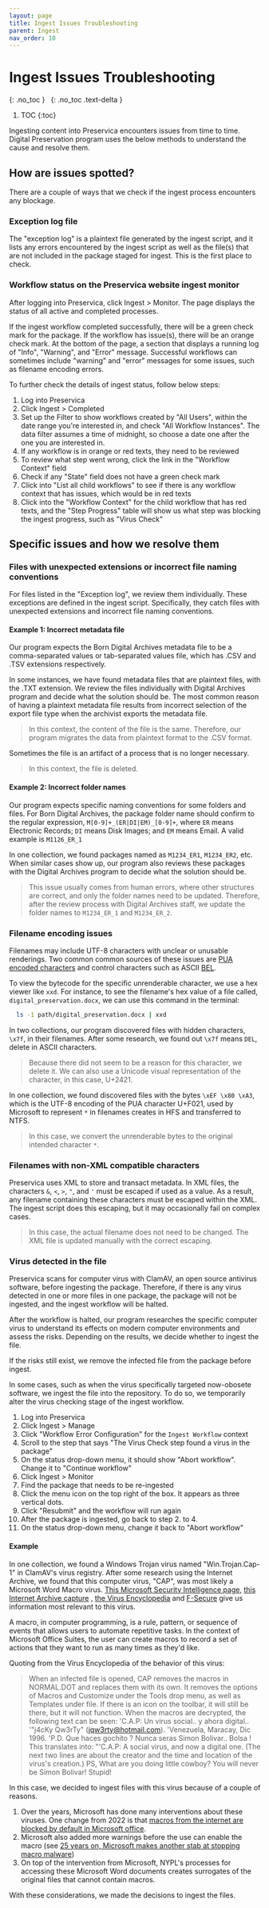 ```yaml
---
layout: page
title: Ingest Issues Troubleshooting
parent: Ingest
nav_order: 10
---
```


# Ingest Issues Troubleshooting

{: .no_toc }
&nbsp;
{: .no_toc .text-delta }

1. TOC
{:toc}

Ingesting content into Preservica encounters issues from time to time.
Digital Preservation program uses the below methods to understand the cause and
resolve them.

## How are issues spotted?

There are a couple of ways that we check if the ingest process encounters any blockage.

### Exception log file

The "exception log" is a plaintext file generated by the ingest script,
and it lists any errors encountered by the ingest script as well as 
the file(s) that are not included in the package staged for ingest.
This is the first place to check.

### Workflow status on the Preservica website ingest monitor

After logging into Preservica, click Ingest > Monitor.
The page displays the status of all active and completed processes.

If the ingest workflow completed successfully, there will be a green check mark for the
package. If the workflow has issue(s), there will be an orange check mark.
At the bottom of the page, a section that displays a running log of "Info", "Warning", and
"Error" message. Successful workflows can sometimes include "warning" and "error" messages for
some issues, such as filename encoding errors.

To further check the details of ingest status, follow below steps:

1. Log into Preservica
2. Click Ingest > Completed
3. Set up the Filter to show workflows created by "All Users",
   within the date range you're interested in, and check "All Workflow Instances".
   The data filter assumes a time of midnight, so choose a date one after the one
   you are interested in.
5. If any workflow is in orange or red texts, they need to be reviewed
6. To review what step went wrong, click the link in the "Workflow Context" field
7. Check if any "State" field does not have a green check mark
8. Click into "List all child workflows" to see if there is any workflow
   context that has issues, which would be in red texts
9. Click into the "Workflow Context" for the child workflow that has red texts,
   and the "Step Progress" table will show us what step was blocking the
   ingest progress, such as "Virus Check"

## Specific issues and how we resolve them

### Files with unexpected extensions or incorrect file naming conventions

For files listed in the "Exception log", we review them individually. These exceptions
are defined in the ingest script. Specifically, they catch files with unexpected
extensions and incorrect file naming conventions.

#### Example 1: Incorrect metadata file

Our program expects the Born Digital Archives metadata file to
be a comma-separated values or tab-separated values file, which has .CSV and .TSV
extensions respectively.

In some instances, we have found metadata files that are plaintext files, with the .TXT
extension. We review the files individually with Digital
Archives program and decide what the solution should be. The most common reason of
having a plaintext metadata file results from incorrect selection of the export file
type when the archivist exports the metadata file.

> In this context, the content of the file is the same. Therefore, our program
> migrates the data from plaintext format to the .CSV format.

Sometimes the file is an artifact of a process that is no longer necessary.

> In this context, the file is deleted.

#### Example 2: Incorrect folder names

Our program expects specific naming conventions for some folders and files. For Born
Digital Archives, the package folder name should confirm to the regular expression,
`M[0-9]+_(ER|DI|EM)_[0-9]+`, where `ER` means Electronic Records; `DI` means Disk
Images; and `EM` means Email. A valid example is `M1126_ER_1`

In one collection, we found packages named as `M1234_ER1`, `M1234_ER2`, etc. When
similar cases show up, our program also reviews these packages with the Digital
Archives program to decide what the solution should be.

> This issue usually comes from human errors, where other structures are correct,
> and only the folder names need to be updated. Therefore, after the review process
> with Digital Archives staff, we update the folder names to `M1234_ER_1` and
> `M1234_ER_2`.

### Filename encoding issues

Filenames may include UTF-8 characters with unclear or unusable renderings. Two common
common sources of these issues are 
[PUA encoded characters](https://en.wikipedia.org/wiki/Private_Use_Areas) and control 
characters such as ASCII [BEL](https://en.wikipedia.org/wiki/Bell_character).

To view the bytecode for the specific unrenderable character, we use a hex viewer like
`xxd`. For instance, to see the filename's hex value of a file called,
`digital_preservation.docx`, we can use this command in the terminal:

  ```sh
    ls -1 path/digital_preservation.docx | xxd
  ```

In two collections, our program discovered files with hidden characters, `\x7f`, in their filenames.
After some research, we found out `\x7f` means `DEL`, delete in ASCII characters.

> Because there did not seem to be a reason for this character, we delete it.
> We can also use a Unicode visual representation of the character, in this case, U+2421.

In one collection, we found discovered files with the bytes `\xEF \x80 \xA3`, which is the 
UTF-8 encoding of the PUA character U+F021, used by Microsoft to represent `*` in filenames
creates in HFS and transferred to NTFS.

> In this case, we convert the unrenderable bytes to the original intended character `*`.

### Filenames with non-XML compatible characters

Preservica uses XML to store and transact metadata. In XML files, the characters `&`, `<`, `>`,
`"`, and `'` must be escaped if used as a value. As a result, any filename containing these characters
must be escaped within the XML. The ingest script does this escaping, but it may occasionally fail
on complex cases.

> In this case, the actual filename does not need to be changed. The XML file is updated manually
> with the correct escaping.

### Virus detected in the file

Preservica scans for computer virus with ClamAV, an open source antivirus
software, before ingesting the package. Therefore, if there is any virus detected in one or more
files in one package, the package will not be ingested, and the ingest workflow will be halted.

After the workflow is halted, our program researches the specific computer
virus to understand its effects on modern computer environments and assess the risks.
Depending on the results, we decide whether to ingest the file.

If the risks still exist, we remove the infected file from the package before ingest.

In some cases, such as when the virus specifically targeted now-obosete software, we 
ingest the file into the repository. To do so, we temporarily alter the virus checking stage
of the ingest workflow.

1. Log into Preservica
2. Click Ingest > Manage
3. Click "Workflow Error Configuration" for the `Ingest Workflow` context
4. Scroll to the step that says "The Virus Check step found a virus in the package"
5. On the status drop-down menu, it should show "Abort workflow". Change it
   to "Continue workflow"
6. Click Ingest > Monitor
7. Find the package that needs to be re-ingested
8. Click the menu icon on the top right of the box. It appears as three vertical dots.
9. Click "Resubmit" and the workflow will run again
10. After the package is ingested, go back to step 2. to 4.
11. On the status drop-down menu, change it back to "Abort workflow"

#### Example

In one collection, we found a Windows Trojan virus named "Win.Trojan.Cap-1" in
ClamAV's virus registry. After some research using the Internet Archive,
we found that this computer virus, "CAP", was most likely a Microsoft Word Macro virus.
[This Microsoft Security Intelligence page](https://www.microsoft.com/en-us/wdsi/threats/malware-encyclopedia-description?name=Virus%3AWM%2FCap.A),
[this Internet Archive capture](https://web.archive.org/web/20130729073004/http://vxheaven.org/29a/29a-2/29a-2.5_6)
, [the Virus Encyclopedia](http://virus.wikidot.com/cap) and [F-Secure](https://www.f-secure.com/v-descs/cap.shtml)
give us information most relevant to this virus.

A macro, in computer programming, is a rule, pattern, or sequence of events
that allows users to automate repetitive tasks. In the context of Microsoft Office
Suites, the user can create macros to record a set of actions that they want to
run as many times as they'd like.

Quoting from the Virus Encyclopedia of the behavior of this virus:
> When an infected file is opened,
> CAP removes the macros in NORMAL.DOT and replaces them with its own.
> It removes the options of Macros and Customize under the Tools drop menu,
> as well as Templates under file. If there is an icon on the toolbar,
> it will still be there, but it will not function.
> When the macros are decrypted, the following text can be seen:
> 'C.A.P: Un virus social.. y ahora digital..
> '"j4cKy Qw3rTy" (jqw3rty@hotmail.com).
> 'Venezuela, Maracay, Dic 1996.
> 'P.D. Que haces gochito ? Nunca seras Simon Bolivar.. Bolsa !
> This translates into: "'C.A.P: A social virus, and now a digital one.
> (The next two lines are about the creator and the time and location of the virus's
> creation.) PS, What are you doing little cowboy? You will never be Simon Bolivar! Stupid!

In this case, we decided to ingest files with this virus because of a couple of reasons.

1. Over the years, Microsoft has done many interventions about these viruses. One change from 2022 is that
[macros from the internet are blocked by default in Microsoft office](https://learn.microsoft.com/en-gb/DeployOffice/security/internet-macros-blocked).
2. Microsoft also added more warnings before the use can enable the macro
(see [25 years on, Microsoft makes another stab at stopping macro malware](https://grahamcluley.com/microsoft-stab-macro-viruses/))
3. On top of the intervention from Microsoft, NYPL's processes for accessing
these Microsoft Word documents creates surrogates of the original files that
cannot contain macros.

With these considerations, we made the decisions to ingest the files.
